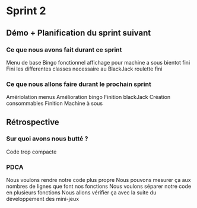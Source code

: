 # Sprint 2

## Démo + Planification du sprint suivant

### Ce que nous avons fait durant ce sprint
Menu de base
Bingo fonctionnel 
affichage pour machine a sous bientot fini
Fini les differentes classes necessaire au BlackJack
roulette fini

### Ce que nous allons faire durant le prochain sprint
Amériolation menus
Amélioration bingo
Finition blackJack
Création consommables
Finition Machine à sous


## Rétrospective

### Sur quoi avons nous butté ?
Code trop compacte



### PDCA
Nous voulons rendre notre code plus propre
Nous pouvons mesurer ça aux nombres de lignes que font nos fonctions
Nous voulons séparer notre code en plusieurs fonctions
Nous allons vérifier ça avec la suite du développement des mini-jeux
